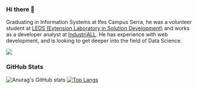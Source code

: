 ### Hi there 👋

<!--
**DaniloSI/danilosi** is a ✨ _special_ ✨ repository because its `README.md` (this file) appears on your GitHub profile.

Here are some ideas to get you started:

- 🔭 I’m currently working on ...
- 🌱 I’m currently learning ...
- 👯 I’m looking to collaborate on ...
- 🤔 I’m looking for help with ...
- 💬 Ask me about ...
- 📫 How to reach me: ...
- 😄 Pronouns: ...
- ⚡ Fun fact: ...
-->

Graduating in Information Systems at Ifes Campus Serra, he was a volunteer student at [LEDS (Extension Laboratory in Solution Development)](https://leds.serra.ifes.edu.br/) and works as a developer analyst at [IndustriALL](https://www.industriall.ai/). He has experience with web development, and is looking to get deeper into the field of Data Science.

<a href="https://www.linkedin.com/in/danilo-de-oliveira-28a024b2" target="_blank"><img src="https://img.shields.io/badge/LinkedIn-0077B5?style=for-the-badge&logo=linkedin&logoColor=white" /></a>

### GitHub Stats
![Anurag's GitHub stats](https://github-readme-stats.vercel.app/api?username=danilosi&show_icons=true&theme=gotham)
[![Top Langs](https://github-readme-stats.vercel.app/api/top-langs/?username=danilosi&theme=gotham&hide=jupyter%20notebook)](https://github.com/anuraghazra/github-readme-stats)
